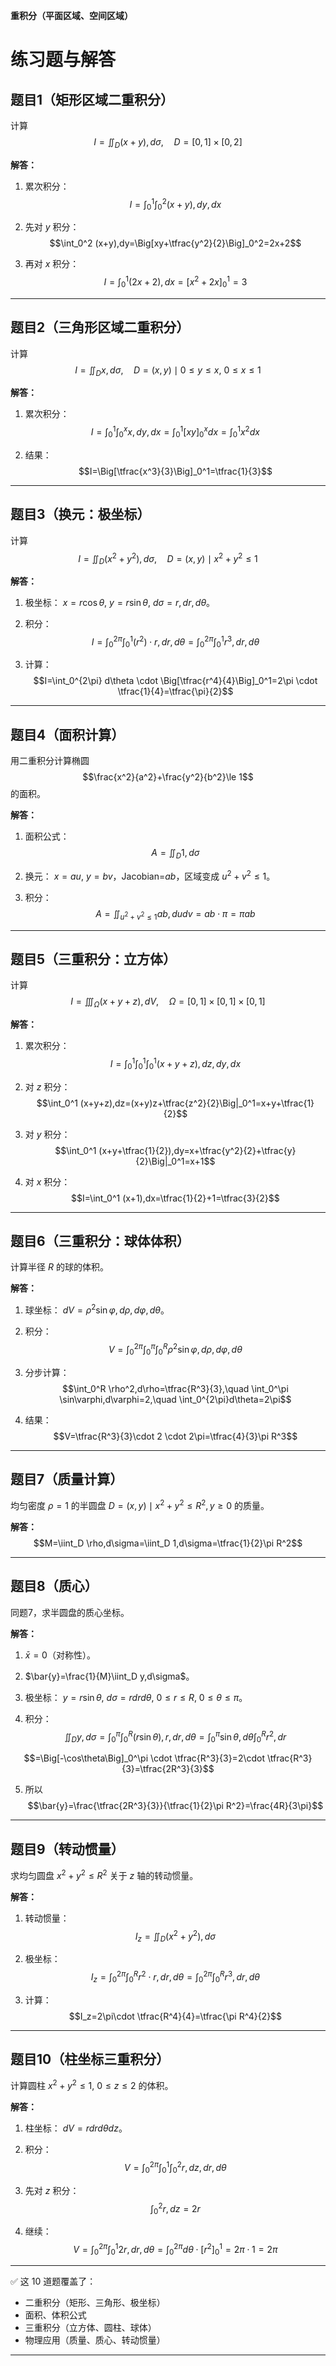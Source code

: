  **重积分（平面区域、空间区域）** 

# 练习题与解答

## 题目1（矩形区域二重积分）

计算
$$I=\iint_D (x+y),d\sigma,\quad D=[0,1]\times[0,2]$$

**解答：**

1. 累次积分：
   $$I=\int_0^1 \int_0^2 (x+y),dy,dx$$

2. 先对 $y$ 积分：
   $$\int_0^2 (x+y),dy=\Big[xy+\tfrac{y^2}{2}\Big]_0^2=2x+2$$

3. 再对 $x$ 积分：
   $$I=\int_0^1 (2x+2),dx=\Big[x^2+2x\Big]_0^1=3$$

---

## 题目2（三角形区域二重积分）

计算
$$I=\iint_D x,d\sigma,\quad D={(x,y)\mid 0\le y\le x,\ 0\le x\le 1}$$

**解答：**

1. 累次积分：
   $$I=\int_0^1 \int_0^x x,dy,dx=\int_0^1 \Big[xy\Big]_0^x dx=\int_0^1 x^2 dx$$

2. 结果：
   $$I=\Big[\tfrac{x^3}{3}\Big]_0^1=\tfrac{1}{3}$$

---

## 题目3（换元：极坐标）

计算
$$I=\iint_D (x^2+y^2),d\sigma,\quad D={(x,y)\mid x^2+y^2\le 1}$$

**解答：**

1. 极坐标： $x=r\cos\theta,\ y=r\sin\theta,\ d\sigma=r,dr,d\theta$。

2. 积分：
   $$I=\int_0^{2\pi}\int_0^1 (r^2)\cdot r,dr,d\theta=\int_0^{2\pi}\int_0^1 r^3,dr,d\theta$$

3. 计算：
   $$I=\int_0^{2\pi} d\theta \cdot \Big[\tfrac{r^4}{4}\Big]_0^1=2\pi \cdot \tfrac{1}{4}=\tfrac{\pi}{2}$$

---

## 题目4（面积计算）

用二重积分计算椭圆
$$\frac{x^2}{a^2}+\frac{y^2}{b^2}\le 1$$
的面积。

**解答：**

1. 面积公式：
   $$A=\iint_D 1,d\sigma$$

2. 换元： $x=au,\ y=bv$，Jacobian=$ab$，区域变成 $u^2+v^2\le 1$。

3. 积分：
   $$A=\iint_{u^2+v^2\le 1} ab,dudv=ab \cdot \pi= \pi ab$$

---

## 题目5（三重积分：立方体）

计算
$$I=\iiint_\Omega (x+y+z),dV,\quad \Omega=[0,1]\times[0,1]\times[0,1]$$

**解答：**

1. 累次积分：
   $$I=\int_0^1\int_0^1\int_0^1 (x+y+z),dz,dy,dx$$

2. 对 $z$ 积分：
   $$\int_0^1 (x+y+z),dz=(x+y)z+\tfrac{z^2}{2}\Big|_0^1=x+y+\tfrac{1}{2}$$

3. 对 $y$ 积分：
   $$\int_0^1 (x+y+\tfrac{1}{2}),dy=x+\tfrac{y^2}{2}+\tfrac{y}{2}\Big|_0^1=x+1$$

4. 对 $x$ 积分：
   $$I=\int_0^1 (x+1),dx=\tfrac{1}{2}+1=\tfrac{3}{2}$$

---

## 题目6（三重积分：球体体积）

计算半径 $R$ 的球的体积。

**解答：**

1. 球坐标： $dV=\rho^2\sin\varphi,d\rho,d\varphi,d\theta$。

2. 积分：
   $$V=\int_0^{2\pi}\int_0^\pi\int_0^R \rho^2\sin\varphi,d\rho,d\varphi,d\theta$$

3. 分步计算：
   $$\int_0^R \rho^2,d\rho=\tfrac{R^3}{3},\quad \int_0^\pi \sin\varphi,d\varphi=2,\quad \int_0^{2\pi}d\theta=2\pi$$

4. 结果：
   $$V=\tfrac{R^3}{3}\cdot 2 \cdot 2\pi=\tfrac{4}{3}\pi R^3$$

---

## 题目7（质量计算）

均匀密度 $\rho=1$ 的半圆盘 $D={(x,y)\mid x^2+y^2\le R^2, y\ge 0}$ 的质量。

**解答：**
$$M=\iint_D \rho,d\sigma=\iint_D 1,d\sigma=\tfrac{1}{2}\pi R^2$$

---

## 题目8（质心）

同题7，求半圆盘的质心坐标。

**解答：**

1. $\bar{x}=0$（对称性）。

2. $\bar{y}=\frac{1}{M}\iint_D y,d\sigma$。

3. 极坐标： $y=r\sin\theta,\ d\sigma=rdrd\theta,\ 0\le r\le R,\ 0\le\theta\le\pi$。

4. 积分：
   $$\iint_D y,d\sigma=\int_0^\pi\int_0^R (r\sin\theta),r,dr,d\theta=\int_0^\pi \sin\theta,d\theta \int_0^R r^2,dr$$

$$=\Big[-\cos\theta\Big]_0^\pi \cdot \tfrac{R^3}{3}=2\cdot \tfrac{R^3}{3}=\tfrac{2R^3}{3}$$

5. 所以
   $$\bar{y}=\frac{\tfrac{2R^3}{3}}{\tfrac{1}{2}\pi R^2}=\frac{4R}{3\pi}$$

---

## 题目9（转动惯量）

求均匀圆盘 $x^2+y^2\le R^2$ 关于 $z$ 轴的转动惯量。

**解答：**

1. 转动惯量：
   $$I_z=\iint_D (x^2+y^2),d\sigma$$

2. 极坐标：
   $$I_z=\int_0^{2\pi}\int_0^R r^2\cdot r,dr,d\theta=\int_0^{2\pi}\int_0^R r^3,dr,d\theta$$

3. 计算：
   $$I_z=2\pi\cdot \tfrac{R^4}{4}=\tfrac{\pi R^4}{2}$$

---

## 题目10（柱坐标三重积分）

计算圆柱 $x^2+y^2\le 1,\ 0\le z\le 2$ 的体积。

**解答：**

1. 柱坐标： $dV=rdrd\theta dz$。

2. 积分：
   $$V=\int_0^{2\pi}\int_0^1\int_0^2 r,dz,dr,d\theta$$

3. 先对 $z$ 积分：
   $$\int_0^2 r,dz=2r$$

4. 继续：
   $$V=\int_0^{2\pi}\int_0^1 2r,dr,d\theta=\int_0^{2\pi} d\theta \cdot [r^2]_0^1=2\pi\cdot 1=2\pi$$

---

✅ 这 10 道题覆盖了：

* 二重积分（矩形、三角形、极坐标）
* 面积、体积公式
* 三重积分（立方体、圆柱、球体）
* 物理应用（质量、质心、转动惯量）

---


